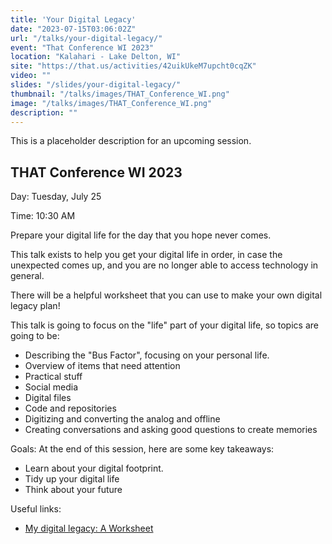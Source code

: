```yaml
---
title: 'Your Digital Legacy'
date: "2023-07-15T03:06:02Z"
url: "/talks/your-digital-legacy/"
event: "That Conference WI 2023"
location: "Kalahari - Lake Delton, WI"
site: "https://that.us/activities/42uikUkeM7upcht0cqZK"
video: ""
slides: "/slides/your-digital-legacy/"
thumbnail: "/talks/images/THAT_Conference_WI.png"
image: "/talks/images/THAT_Conference_WI.png"
description: ""
---
```


This is a placeholder description for an upcoming session.

## THAT Conference WI 2023

Day: Tuesday, July 25   

Time: 10:30 AM  

Prepare your digital life for the day that you hope never comes.

This talk exists to help you get your digital life in order, in case the unexpected comes up, and you are no longer able to access technology in general.

There will be a helpful worksheet that you can use to make your own digital legacy plan!

This talk is going to focus on the "life" part of your digital life, so topics are going to be:
- Describing the "Bus Factor", focusing on your personal life.
- Overview of items that need attention
- Practical stuff
- Social media
- Digital files
- Code and repositories
- Digitizing and converting the analog and offline
- Creating conversations and asking good questions to create memories

Goals:
At the end of this session, here are some key takeaways:
* Learn about your digital footprint.
* Tidy up your digital life
* Think about your future

Useful links:

* [My digital legacy: A Worksheet](/talks/docs/MyDigitalLegacy-Worksheet.pdf)